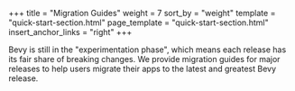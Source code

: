 +++
title = "Migration Guides"
weight = 7
sort_by = "weight"
template = "quick-start-section.html"
page_template = "quick-start-section.html"
insert_anchor_links = "right"
+++

Bevy is still in the "experimentation phase", which means each release has its fair share of breaking changes. We provide migration guides for major releases to help users migrate their apps to the latest and greatest Bevy release.
